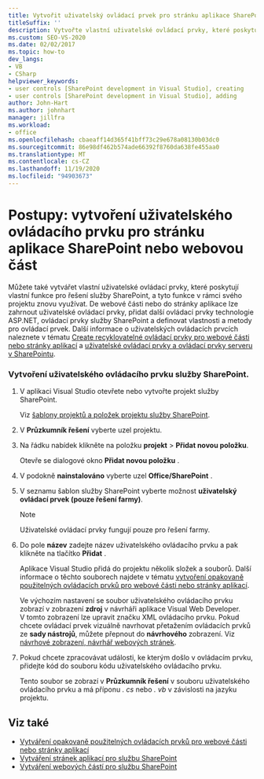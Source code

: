 ```yaml
---
title: Vytvořit uživatelský ovládací prvek pro stránku aplikace SharePoint nebo webovou část
titleSuffix: ''
description: Vytvořte vlastní uživatelské ovládací prvky, které poskytují vlastní funkce pro vaše řešení služby SharePoint, a pak tuto funkci znovu použijte v rámci webové části nebo stránky aplikace.
ms.custom: SEO-VS-2020
ms.date: 02/02/2017
ms.topic: how-to
dev_langs:
- VB
- CSharp
helpviewer_keywords:
- user controls [SharePoint development in Visual Studio], creating
- user controls [SharePoint development in Visual Studio], adding
author: John-Hart
ms.author: johnhart
manager: jillfra
ms.workload:
- office
ms.openlocfilehash: cbaeaff14d365f41bff73c29e678a08130b03dc0
ms.sourcegitcommit: 86e98df462b574ade66392f8760da638fe455aa0
ms.translationtype: MT
ms.contentlocale: cs-CZ
ms.lasthandoff: 11/19/2020
ms.locfileid: "94903673"
---
```

# <a name="how-to-create-a-user-control-for-a-sharepoint-application-page-or-web-part"></a>Postupy: vytvoření uživatelského ovládacího prvku pro stránku aplikace SharePoint nebo webovou část
  Můžete také vytvářet vlastní uživatelské ovládací prvky, které poskytují vlastní funkce pro řešení služby SharePoint, a tyto funkce v rámci svého projektu znovu využívat. De webové části nebo do stránky aplikace lze zahrnout uživatelské ovládací prvky, přidat další ovládací prvky technologie ASP.NET, ovládací prvky služby SharePoint a definovat vlastnosti a metody pro ovládací prvek. Další informace o uživatelských ovládacích prvcích naleznete v tématu [Create recyklovatelné ovládací prvky pro webové části nebo stránky aplikací](../sharepoint/creating-reusable-controls-for-web-parts-or-application-pages.md) a [uživatelské ovládací prvky a ovládací prvky serveru v SharePointu](https://blogs.msdn.microsoft.com/kaevans/2011/04/28/user-controls-and-server-controls-in-sharepoint/).

### <a name="to-create-a-user-control-for-sharepoint"></a>Vytvoření uživatelského ovládacího prvku služby SharePoint.

1. V aplikaci Visual Studio otevřete nebo vytvořte projekt služby SharePoint.

     Viz [šablony projektů a položek projektu služby SharePoint](../sharepoint/sharepoint-project-and-project-item-templates.md).

2. V **Průzkumník řešení** vyberte uzel projektu.

3. Na řádku nabídek klikněte na položku **projekt**  >  **Přidat novou položku**.

     Otevře se dialogové okno **Přidat novou položku** .

4. V podokně **nainstalováno** vyberte uzel **Office/SharePoint** .

5. V seznamu šablon služby SharePoint vyberte možnost **uživatelský ovládací prvek (pouze řešení farmy)**.

    > [!NOTE]
    > Uživatelské ovládací prvky fungují pouze pro řešení farmy.

6. Do pole **název** zadejte název uživatelského ovládacího prvku a pak klikněte na tlačítko **Přidat** .

     Aplikace Visual Studio přidá do projektu několik složek a souborů. Další informace o těchto souborech najdete v tématu [vytvoření opakovaně použitelných ovládacích prvků pro webové části nebo stránky aplikací](../sharepoint/creating-reusable-controls-for-web-parts-or-application-pages.md).

     Ve výchozím nastavení se soubor uživatelského ovládacího prvku zobrazí v zobrazení **zdroj** v návrháři aplikace Visual Web Developer. V tomto zobrazení lze upravit značku XML ovládacího prvku. Pokud chcete ovládací prvek vizuálně navrhovat přetažením ovládacích prvků ze **sady nástrojů**, můžete přepnout do **návrhového** zobrazení. Viz [návrhové zobrazení, návrhář webových stránek](/previous-versions/aspnet/ms178149\(v\=vs.100\)).

7. Pokud chcete zpracovávat události, ke kterým došlo v ovládacím prvku, přidejte kód do souboru kódu uživatelského ovládacího prvku.

     Tento soubor se zobrazí v **Průzkumník řešení** v souboru uživatelského ovládacího prvku a má příponu *. cs* nebo *. vb* v závislosti na jazyku projektu.

## <a name="see-also"></a>Viz také
- [Vytváření opakovaně použitelných ovládacích prvků pro webové části nebo stránky aplikací](../sharepoint/creating-reusable-controls-for-web-parts-or-application-pages.md)
- [Vytváření stránek aplikací pro službu SharePoint](../sharepoint/creating-application-pages-for-sharepoint.md)
- [Vytváření webových částí pro službu SharePoint](../sharepoint/creating-web-parts-for-sharepoint.md)
